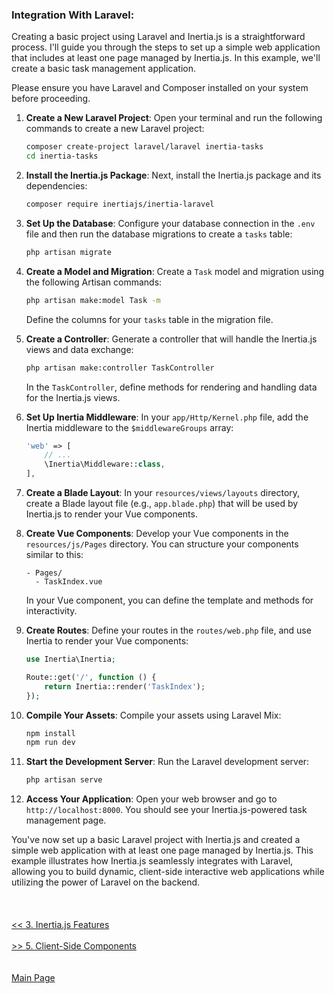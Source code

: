 
### Integration With Laravel:

<p>
Creating a basic project using Laravel and Inertia.js is a straightforward process. I'll guide you through the steps to set up a simple web application that includes at least one page managed by Inertia.js. In this example, we'll create a basic task management application.
</p>

<p>
Please ensure you have Laravel and Composer installed on your system before proceeding.
</p>

1. **Create a New Laravel Project**:
   Open your terminal and run the following commands to create a new Laravel project:

   ```bash
   composer create-project laravel/laravel inertia-tasks
   cd inertia-tasks
   ```

2. **Install the Inertia.js Package**:
   Next, install the Inertia.js package and its dependencies:

   ```bash
   composer require inertiajs/inertia-laravel
   ```

3. **Set Up the Database**:
   Configure your database connection in the `.env` file and then run the database migrations to create a `tasks` table:

   ```bash
   php artisan migrate
   ```

4. **Create a Model and Migration**:
   Create a `Task` model and migration using the following Artisan commands:

   ```bash
   php artisan make:model Task -m
   ```

   Define the columns for your `tasks` table in the migration file.

5. **Create a Controller**:
   Generate a controller that will handle the Inertia.js views and data exchange:

   ```bash
   php artisan make:controller TaskController
   ```

   In the `TaskController`, define methods for rendering and handling data for the Inertia.js views.

6. **Set Up Inertia Middleware**:
   In your `app/Http/Kernel.php` file, add the Inertia middleware to the `$middlewareGroups` array:

   ```php
   'web' => [
       // ...
       \Inertia\Middleware::class,
   ],
   ```

7. **Create a Blade Layout**:
   In your `resources/views/layouts` directory, create a Blade layout file (e.g., `app.blade.php`) that will be used by Inertia.js to render your Vue components.

8. **Create Vue Components**:
   Develop your Vue components in the `resources/js/Pages` directory. You can structure your components similar to this:

   ```plaintext
   - Pages/
     - TaskIndex.vue
   ```

   In your Vue component, you can define the template and methods for interactivity.

9. **Create Routes**:
   Define your routes in the `routes/web.php` file, and use Inertia to render your Vue components:

   ```php
   use Inertia\Inertia;

   Route::get('/', function () {
       return Inertia::render('TaskIndex');
   });
   ```

10. **Compile Your Assets**:
    Compile your assets using Laravel Mix:

    ```bash
    npm install
    npm run dev
    ```

11. **Start the Development Server**:
    Run the Laravel development server:

    ```bash
    php artisan serve
    ```

12. **Access Your Application**:
    Open your web browser and go to `http://localhost:8000`. You should see your Inertia.js-powered task management page.

<span>
You've now set up a basic Laravel project with Inertia.js and created a simple web application with at least one page managed by Inertia.js. This example illustrates how Inertia.js seamlessly integrates with Laravel, allowing you to build dynamic, client-side interactive web applications while utilizing the power of Laravel on the backend.
</span>
<br/>
<br/>
<br/>
<br/>
<a href="./3_InertiaJs_Features.md"><< 3. Inertia.js Features</a>
<br/>
<br/>
<a href="./5_Client_Side_Components.md">>> 5. Client-Side Components</a>

<br/>
<br/>
<br/>
<a href="./readme.md">Main Page</a>
<br/>
<br/>